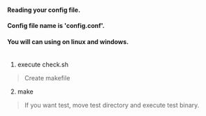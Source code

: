 #### Reading your config file.

#### Config file name is 'config.conf'. <br>

#### You will can using on linux and windows. <br><br>

1. execute check.sh <br>
  > Create makefile <br>

2. make <br>
  > If you want test, move test directory and execute test binary. <br>

